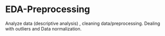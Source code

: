 # EDA-Preprocessing

Analyze data (descriptive analysis) , cleaning data/preprocessing. 
Dealing with outliers and Data normalization. 
